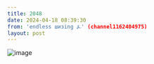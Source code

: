 ```yaml
---
title: 2048
date: 2024-04-18 08:39:30
from: 'endless шизing ⍼' (channel1162404975)
layout: post
---
```


![image](photos/photo_328@18-04-2024_08-39-30.jpg)


